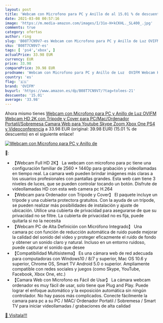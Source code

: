 ```yaml
---
layout: post
title: 'Webcam con Microfono para PC y Anillo de al 15.01 % de descuento'
date: 2021-03-08 00:57:16
image: 'https://m.media-amazon.com/images/I/31o-H+kCKHL._SL400_.jpg'
comments: true
category: ofertas
author: ring
slug: 'B08T7CN9V7-es Webcam con Microfono para PC y Anillo de Luz OVIFM Webcam...'
sku: 'B08T7CN9V7-es'
tags: [ 'ps4','xbox', ]
actualPrice: 33.98 EUR
currency: EUR
price: 33.98
comparePrice: 39.98 EUR
prodname: 'Webcam con Microfono para PC y Anillo de Luz  OVIFM Webcam HD 2K con Trípode y Cover para PC/Mac/Ordenador Portatil/Sobremesa  Camara Web para Youtube  Skype  Zoom  Xbox One  PS4 y Videoconferencia'
country: 'es'
flag: '🇪🇸'
brand: 'OVIFM'
buyurl: 'https://www.amazon.es/dp/B08T7CN9V7/?tag=tolees-21'
descuento: '15.01'
average: '33.98'
---
```


Ahora mismo tienes [Webcam con Microfono para PC y Anillo de Luz  OVIFM Webcam HD 2K con Trípode y Cover para PC/Mac/Ordenador Portatil/Sobremesa  Camara Web para Youtube  Skype  Zoom  Xbox One  PS4 y Videoconferencia](https://www.amazon.es/dp/B08T7CN9V7/?tag=tolees-21) a 33.98 EUR (original: 39.98 EUR) (15.01 %  de descuento) en el siguiente enlace!

[![Webcam con Microfono para PC y Anillo de](https://m.media-amazon.com/images/I/31o-H+kCKHL._SL400_.jpg)](https://www.amazon.es/dp/B08T7CN9V7/?tag=tolees-21)

🔎:

- 【Webcam Full HD 2K】 La webcam con microfono para pc tiene una configuración familiar de 2560 * 1440p para grabación y videollamadas en tiempo real. La camara web pueden brindar imágenes más claras a los usuarios profesionales con pantallas grandes. Esta web cam tiene 3 niveles de luces, que se pueden controlar tocando un botón. Disfrute de videollamadas HD con esta web camera pc H.264
- 【Webcam para Ordenador con Trípode y Cover】 El paquete incluye un trípode y una cubierta protectora gratuitos. Con la ayuda de un trípode, se pueden realizar más posibilidades de instalación y ajuste de ubicación. Utilice una cubierta de privacidad para asegurarse de que su privacidad no se filtre. La cubierta de privacidad no es fija, puede quitarla si no la necesita
- 【Webcam PC de Alta Definición con Micrófono Integrado】 Una camara pc con función de reducción automática de ruido puede mejorar la calidad del sonido del video y proteger eficazmente el ruido de fondo y obtener un sonido claro y natural. Incluso en un entorno ruidoso, puede capturar el sonido que desee
- 【Compatibilidad Multisistema】 Es una cámara web de red adecuada para computadoras con Windows10 / 8/7 y superior, Mac OS 10.6 y superior, Chrome OS, Smart TV Android 5.0 o superior. Ampliamente compatible con redes sociales y juegos (como Skype, YouTube, Facebook, Xbox One, etc.)
- 【Camara Web con Microfono es Fácil de Usar】 La cámara webcam ordenador es muy fácil de usar, solo tiene que Plug and Play. Puede lograr el enfoque automático y la exposición automática sin ningún controlador. No hay pasos más complicados. Conecte fácilmente la camara para pc a su PC / MAC/ Ordenador Portatil / Sobremesa / Smart TV para iniciar videollamadas / grabaciones de alta calidad

[🛒 Visítala!!!](https://www.amazon.es/dp/B08T7CN9V7/?tag=tolees-21)
